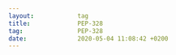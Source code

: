 ```yaml
---
layout:            tag
title:             PEP-328
tag:               PEP-328
date:              2020-05-04 11:08:42 +0200
---
```

